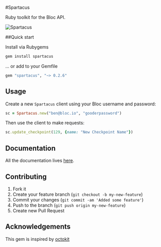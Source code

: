 #Spartacus

Ruby toolkit for the Bloc API.

![Spartacus](http://bloc-global-assets.s3.amazonaws.com/spartacus.png)

##Quick start

Install via Rubygems

```bash
gem install spartacus
```

... or add to your Gemfile

```ruby
gem "spartacus", "~> 0.2.6"
```

## Usage

Create a new `Spartacus` client using your Bloc username and password:

```ruby
sc = Spartacus.new("ben@bloc.io", "gooderpassword")
```

Then use the client to make requests:

```ruby
sc.update_checkpoint(129, {name: "New Checkpoint Name"})
```

## Documentation

All the documentation lives [here](http://www.rubydoc.info/github/bmneely/spartacus/).

## Contributing

1. Fork it
2. Create your feature branch (`git checkout -b my-new-feature`)
3. Commit your changes (`git commit -am 'Added some feature'`)
4. Push to the branch (`git push origin my-new-feature`)
5. Create new Pull Request

## Acknowledgements

This gem is inspired by [octokit](https://github.com/octokit)
